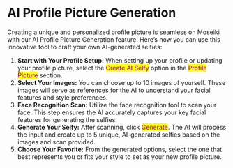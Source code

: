 # AI Profile Picture Generation

Creating a unique and personalized profile picture is seamless on Moseiki with our AI Profile Picture Generation feature. Here’s how you can use this innovative tool to craft your own AI-generated selfies:

1. **Start with Your Profile Setup:** When setting up your profile or updating your profile picture, select the <mark style="color:purple;">Create AI Selfy</mark> option in the <mark style="color:purple;">Profile Picture</mark> section.
2. **Select Your Images:** You can choose up to 10 images of yourself. These images will serve as references for the AI to understand your facial features and style preferences.
3. **Face Recognition Scan:** Utilize the face recognition tool to scan your face. This step ensures the AI accurately captures your key facial features for generating the selfies.
4. **Generate Your Selfy:** After scanning, click <mark style="color:purple;">Generate</mark>. The AI will process the input and create up to 5 unique, AI-generated selfies based on the images and scan provided.
5. **Choose Your Favorite:** From the generated options, select the one that best represents you or fits your style to set as your new profile picture.
